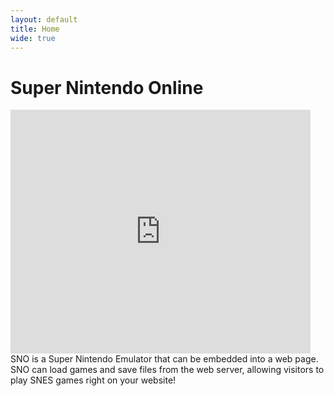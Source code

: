 ```yaml
---
layout: default
title: Home
wide: true
---
```

# Super Nintendo Online

<iframe class="youtube" title="YouTube video player" width="480" height="390" src="http://www.youtube.com/embed/ffwVKDP8nzQ" frameborder="0" allowfullscreen="allowfullscreen">

</iframe>

<div id="intro">
    SNO is a Super Nintendo Emulator that can be embedded into a web page. SNO can load games and save files from the web server, allowing visitors to play SNES games right on your website!
</div>